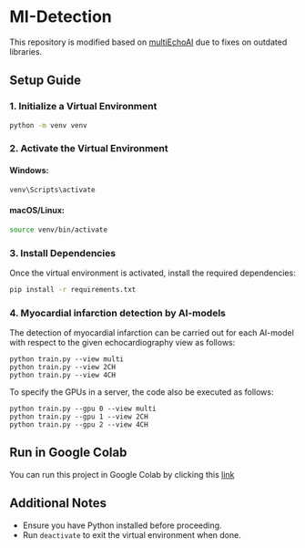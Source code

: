 # MI-Detection
This repository is modified based on [multiEchoAI](https://github.com/degerliaysen/MultiEchoAI) due to fixes on outdated libraries.

## Setup Guide

### 1. Initialize a Virtual Environment
```bash
python -m venv venv
```

### 2. Activate the Virtual Environment
#### Windows:
```bash
venv\Scripts\activate
```

#### macOS/Linux:
```bash
source venv/bin/activate
```

### 3. Install Dependencies
Once the virtual environment is activated, install the required dependencies:

```bash
pip install -r requirements.txt
```

### 4. Myocardial infarction detection by AI-models
The detection of myocardial infarction can be carried out for each AI-model with respect to the given echocardiography view as follows:
```
python train.py --view multi
python train.py --view 2CH
python train.py --view 4CH
```
To specify the GPUs in a server, the code also be executed as follows:
```
python train.py --gpu 0 --view multi
python train.py --gpu 1 --view 2CH
python train.py --gpu 2 --view 4CH
```

## Run in Google Colab
You can run this project in Google Colab by clicking this [link](https://colab.research.google.com/drive/1BTYrgHukwEkZd9Sp_czROb8YzuXFVk37?usp=sharing)

## Additional Notes
- Ensure you have Python installed before proceeding.
- Run `deactivate` to exit the virtual environment when done.


